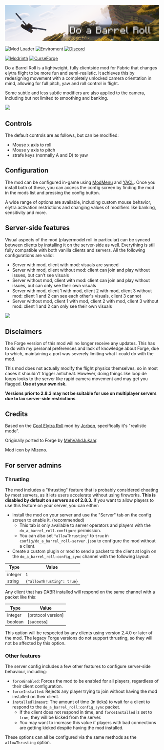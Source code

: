 <img style="text-align:center" src="img/banner.png">

![Mod Loader](https://img.shields.io/badge/mod%20loader-fabric%2c%20forge-a64581?style=flat)
![Enviroment](https://img.shields.io/badge/environment-client%2c%20opt%20server-536a9e?style=flat)
[![Discord](https://img.shields.io/discord/1016206797389975612?style=flat&color=blue&logo=discord&label=Discord)](https://discord.gg/WcYsDDQtyR)

[![Modrinth](https://img.shields.io/modrinth/dt/do-a-barrel-roll)](https://modrinth.com/mod/do-a-barrel-roll)
[![CurseForge](https://cf.way2muchnoise.eu/full_663658_downloads.svg)](https://curseforge.com/minecraft/mc-mods/do-a-barrel-roll)

Do a Barrel Roll is a lightweight, fully clientside mod for Fabric that changes 
elytra flight to be more fun and semi-realistic.
It achieves this by redesigning movement with a 
completely unlocked camera orientation in mind, 
allowing for full pitch, yaw and roll control in flight.

Some subtle and less subtle modifiers are also applied to the camera,
including but not limited to smoothing and banking.

![](img/ravine.gif)

## Controls

The default controls are as follows, but can be modified:

- Mouse x axis to roll
- Mouse y axis to pitch
- strafe keys (normally A and D) to yaw

## Configuration

The mod can be configured in-game using [ModMenu](https://modrinth.com/mod/modmenu) and [YACL](https://modrinth.com/mod/yacl).
Once you install both of these,
you can access the config screen by finding the mod in the mods list and pressing the config button.

A wide range of options are available, including custom mouse behavior, elytra activation restrictions and
changing values of modifiers like banking, sensitivity and more.

## Server-side features

Visual aspects of the mod (playermodel roll in particular) can be synced between 
clients by installing it on the server-side as well. 
Everything is still fully compatible with both vanilla clients and servers. 
All the following configurations are valid:

- Server with mod, client with mod: visuals are synced
- Server with mod, client without mod: client can join and play without issues, but can't see visuals
- Server without mod, client with mod: client can join and play without issues, but can only see their own visuals
- Server with mod, client 1 with mod, client 2 with mod, client 3 without mod: client 1 and 2 can see each other's visuals, client 3 cannot
- Server without mod, client 1 with mod, client 2 with mod, client 3 without mod: client 1 and 2 can only see their own visuals

![](img/do-a-barrel-roll.gif)

## Disclaimers

The Forge version of this mod will no longer receive any updates.
This has to do with my personal preferences and lack of knowledge about Forge,
due to which, maintaining a port was severely limiting what I could do with the mod.

This mod does not actually modify the flight physics themselves, 
so in most cases it shouldn't trigger anticheat. 
However, doing things like loop de loops looks to the server like rapid camera movement
and may get you flagged.
**Use at your own risk.**

**Versions prior to 2.8.3 may not be suitable for use on multiplayer servers due to lax server-side restrictions**

## Credits

Based on the [Cool Elytra Roll](https://github.com/Jorbon/cool_elytra) mod by [Jorbon](https://github.com/Jorbon),
specifically it's "realistic mode".

Originally ported to Forge by [MehVahdJukaar](https://github.com/MehVahdJukaar).

Mod icon by Mizeno.

## For server admins

### Thrusting

The mod includes a "thrusting" feature that is probably considered cheating by most servers, 
as it lets users accelerate without using fireworks.
**This is disabled by default on servers as of 2.8.3.**
If you want to allow players to use this feature on your server, you can either:

- Install the mod on your server and use the "Server" tab on the config screen to enable it. (recommended)
  - This tab is only available to server operators and players with the `do_a_barrel_roll.configure` permission.
  - You can also set `"allowThrusting"` to `true` in `config/do_a_barrel_roll-server.json`
    to configure the mod without a client.
- Create a custom plugin or mod to send a packet to the client at login on 
  the `do_a_barrel_roll:config_sync` channel with the following layout:

| Type    | Value                      |
|---------|----------------------------|
| integer | `1`                        |
| string  | `{"allowThrusting": true}` |

Any client that has DABR installed will respond on the same channel with a packet like this:

| Type    | Value              |
|---------|--------------------|
| integer | [protocol version] |
| boolean | [success]          |

This option will be respected by any clients using version 2.4.0 or later of the mod. 
The legacy Forge versions do not support thrusting, so they will not be affected by this option.

### Other features

The server config includes a few other features to configure server-side behaviour, including:

- `forceEnabled`: Forces the mod to be enabled for all players, regardless of their client configuration.
- `forceInstalled`: Rejects any player trying to join without having the mod installed on their client.
- `installedTimeout`: The amount of time (in ticks) to wait for a client to respond to the `do_a_barrel_roll:config_sync` packet.
  - If the client does not respond in time, and `forceInstalled` is set to `true`, they will be kicked from the server.
  - You may want to increase this value if players with bad connections are getting kicked despite having the mod installed.

These options can all be configured via the same methods as the `allowThrusting` option.